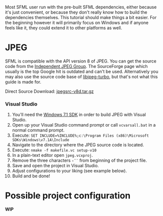Most SFML user run with the pre-built SFML dependencies, either because it's just convenient, or because they don't really know how to build the dependencies themselves. This tutorial should make things a bit easier. For the beginning however it will primarily focus on Windows and if anyone feels like it, they could extend it to other platforms as well.

# JPEG

SFML is compatible with the API version 8 of JPEG. You can get the source code from the [Independent JPEG Group](http://www.ijg.org/). The SourceForge page which usually is the top Google hit is outdated and can't be used. Alternatively you may also use the source code base of [libjpeg-turbo](http://www.libjpeg-turbo.org/), but that's not what this guide is made for.

Direct Source Download: [jpegsrc-v8d.tar.gz](http://www.ijg.org/files/jpegsrc.v8d.tar.gz)

### Visual Studio

1. You'll need the [Windows 7.1 SDK](https://www.microsoft.com/en-us/download/details.aspx?id=8279) in order to build JPEG with Visual Studio.
2. Open up your Visual Studio command prompt or call `vcvarsall.bat` in a normal command prompt.
3. Execute: `SET INCLUDE=%INCLUDE%;c:\Program Files (x86)\Microsoft SDKs\Windows\v7.1A\Include`
4. Navigate to the directory where the JPEG source code is located.
5. Execute: `nmake -f makefile.vc setup-v10`
6. In a plain-text editor open `jpeg.vcxproj`.
7. Remove the three characters `‹¯¨` from beginning of the project file.
8. Save and open the project in Visual Studio.
9. Adjust configurations to your liking (see example below).
10. Build and be done!

# Possible project configuration

**WIP**